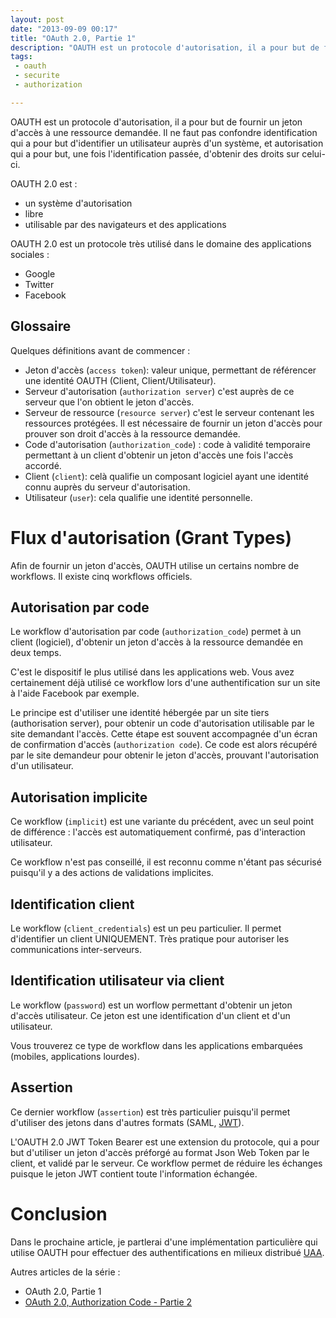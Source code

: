 ```yaml
---
layout: post
date: "2013-09-09 00:17"
title: "OAuth 2.0, Partie 1"
description: "OAUTH est un protocole d'autorisation, il a pour but de fournir un jeton d'accès à une ressource  demandée. Première partie, présentation générale."
tags:
 - oauth
 - securite
 - authorization

---
```


OAUTH est un protocole d'autorisation, il a pour but de fournir un jeton d'accès à une ressource  demandée. Il ne faut pas confondre identification qui a pour but d'identifier un utilisateur auprès d'un système, et autorisation qui a pour but, une fois l'identification passée, d'obtenir des droits sur celui-ci. 

OAUTH 2.0 est :

  * un système d'autorisation
  * libre
  * utilisable par des navigateurs et des applications
  
OAUTH 2.0 est un protocole très utilisé dans le domaine des applications sociales :

  * Google 
  * Twitter
  * Facebook
  
## Glossaire

Quelques définitions avant de commencer :

  * Jeton d'accès (`access token`): valeur unique, permettant de référencer une identité OAUTH (Client, Client/Utilisateur). 
  * Serveur d'autorisation (`authorization server`) c'est auprès de ce serveur que l'on obtient le jeton d'accès.
  * Serveur de ressource (`resource server`) c'est le serveur contenant les ressources protégées. Il est nécessaire de fournir un jeton d'accès pour prouver son droit d'accès à la ressource demandée.
  * Code d'autorisation (`authorization_code`) : code à validité temporaire permettant à un client d'obtenir un jeton d'accès une fois l'accès accordé.
  * Client (`client`): celà qualifie un composant logiciel ayant une identité connu auprès du serveur d'autorisation.
  * Utilisateur (`user`): cela qualifie une identité personnelle.
  
# Flux d'autorisation (Grant Types)

Afin de fournir un jeton d'accès, OAUTH utilise un certains nombre de workflows. Il existe cinq workflows officiels.

## Autorisation par code

Le workflow d'autorisation par code (`authorization_code`) permet à un client (logiciel), d'obtenir un jeton d'accès à la ressource demandée en deux temps.

C'est le dispositif le plus utilisé dans les applications web. Vous avez certainement déjà utilisé ce workflow lors d'une authentification sur un site à l'aide Facebook par exemple.

Le principe est d'utiliser une identité hébergée par un site tiers (authorisation server), pour obtenir un code d'autorisation utilisable par le site demandant l'accès. Cette étape est souvent accompagnée d'un écran de confirmation d'accès (`authorization code`). Ce code est alors récupéré par le site demandeur pour obtenir le jeton d'accès, prouvant l'autorisation d'un utilisateur.

## Autorisation implicite

Ce workflow (`implicit`) est une variante du précédent, avec un seul point de différence : l'accès est automatiquement confirmé, pas d'interaction utilisateur.

Ce workflow n'est pas conseillé, il est reconnu comme n'étant pas sécurisé puisqu'il y a des actions de validations implicites.

## Identification client

Le workflow (`client_credentials`) est un peu particulier. Il permet d'identifier un client UNIQUEMENT. Très pratique pour autoriser les communications inter-serveurs.

## Identification utilisateur via client

Le workflow (`password`) est un worflow permettant d'obtenir un jeton d'accès utilisateur. Ce jeton est une identification d'un client et d'un utilisateur. 

Vous trouverez ce type de workflow dans les applications embarquées (mobiles, applications lourdes).

## Assertion

Ce dernier workflow (`assertion`) est très particulier puisqu'il permet d'utiliser des jetons dans d'autres formats (SAML, [JWT](http://tools.ietf.org/html/draft-ietf-oauth-jwt-bearer-06)).

L'OAUTH 2.0 JWT Token Bearer est une extension du protocole, qui a pour but d'utiliser un jeton d'accès préforgé au format Json Web Token par le client, et validé par le serveur.
Ce workflow permet de réduire les échanges puisque le jeton JWT contient toute l'information échangée.

# Conclusion

Dans le prochaine article, je partlerai d'une implémentation particulière qui utilise OAUTH pour effectuer des authentifications en milieux distribué [UAA](https://github.com/cloudfoundry/uaa).

Autres articles de la série :

  - OAuth 2.0, Partie 1
  - [OAuth 2.0, Authorization Code - Partie 2](/articles/2013-09-17-oauth-20-authorization-code-part-2.html)
